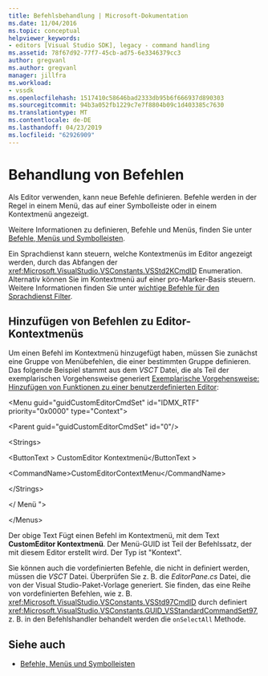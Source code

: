```yaml
---
title: Befehlsbehandlung | Microsoft-Dokumentation
ms.date: 11/04/2016
ms.topic: conceptual
helpviewer_keywords:
- editors [Visual Studio SDK], legacy - command handling
ms.assetid: 78f67d92-77f7-45cb-ad75-6e3346379cc3
author: gregvanl
ms.author: gregvanl
manager: jillfra
ms.workload:
- vssdk
ms.openlocfilehash: 1517410c58646bad2333db95b6f666937d890303
ms.sourcegitcommit: 94b3a052fb1229c7e7f8804b09c1d403385c7630
ms.translationtype: MT
ms.contentlocale: de-DE
ms.lasthandoff: 04/23/2019
ms.locfileid: "62926909"
---
```

# <a name="command-handling"></a>Behandlung von Befehlen
Als Editor verwenden, kann neue Befehle definieren. Befehle werden in der Regel in einem Menü, das auf einer Symbolleiste oder in einem Kontextmenü angezeigt.

 Weitere Informationen zu definieren, Befehle und Menüs, finden Sie unter [Befehle, Menüs und Symbolleisten](../extensibility/internals/commands-menus-and-toolbars.md).

 Ein Sprachdienst kann steuern, welche Kontextmenüs im Editor angezeigt werden, durch das Abfangen der <xref:Microsoft.VisualStudio.VSConstants.VSStd2KCmdID> Enumeration. Alternativ können Sie im Kontextmenü auf einer pro-Marker-Basis steuern. Weitere Informationen finden Sie unter [wichtige Befehle für den Sprachdienst Filter](../extensibility/internals/important-commands-for-language-service-filters.md).

## <a name="add-commands-to-the-editor-context-menu"></a>Hinzufügen von Befehlen zu Editor-Kontextmenüs
 Um einen Befehl im Kontextmenü hinzugefügt haben, müssen Sie zunächst eine Gruppe von Menübefehlen, die einer bestimmten Gruppe definieren. Das folgende Beispiel stammt aus dem *VSCT* Datei, die als Teil der exemplarischen Vorgehensweise generiert [Exemplarische Vorgehensweise: Hinzufügen von Funktionen zu einer benutzerdefinierten Editor](../extensibility/walkthrough-adding-features-to-a-custom-editor.md):

 \<Menu guid="guidCustomEditorCmdSet" id="IDMX_RTF" priority="0x0000" type="Context">

 \<Parent guid="guidCustomEditorCmdSet" id="0"/>

 \<Strings>

 \<ButtonText > CustomEditor Kontextmenü\</ButtonText >

 \<CommandName>CustomEditorContextMenu\</CommandName>

 \</Strings>

 \</ Menü ">

 \</Menus>

 Der obige Text Fügt einen Befehl im Kontextmenü, mit dem Text **CustomEditor Kontextmenü**. Der Menü-GUID ist Teil der Befehlssatz, der mit diesem Editor erstellt wird. Der Typ ist "Kontext".

 Sie können auch die vordefinierten Befehle, die nicht in definiert werden, müssen die *VSCT* Datei. Überprüfen Sie z. B. die *EditorPane.cs* Datei, die von der Visual Studio-Paket-Vorlage generiert. Sie finden, das eine Reihe von vordefinierten Befehlen, wie z. B. <xref:Microsoft.VisualStudio.VSConstants.VSStd97CmdID> durch definiert <xref:Microsoft.VisualStudio.VSConstants.GUID_VSStandardCommandSet97>, z. B. in den Befehlshandler behandelt werden die `onSelectAll` Methode.

## <a name="see-also"></a>Siehe auch
- [Befehle, Menüs und Symbolleisten](../extensibility/internals/commands-menus-and-toolbars.md)